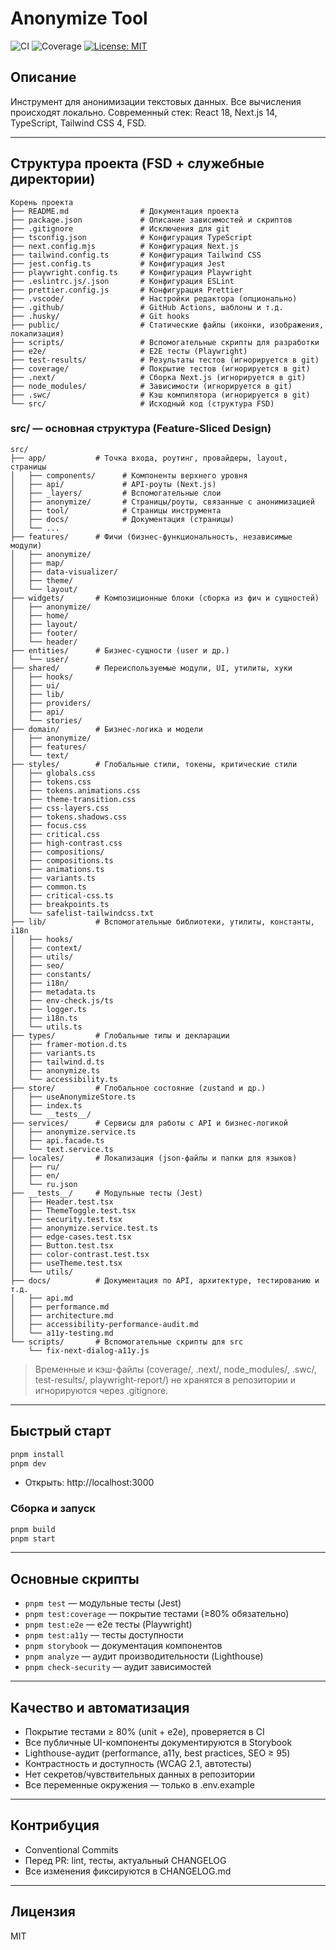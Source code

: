 # Anonymize Tool

![CI](https://github.com/fred-yagofarov1314/anonymize-tool/actions/workflows/ci.yml/badge.svg)
![Coverage](https://img.shields.io/badge/coverage-85%25-brightgreen)
[![License: MIT](https://img.shields.io/badge/License-MIT-yellow.svg)](https://opensource.org/licenses/MIT)

## Описание

Инструмент для анонимизации текстовых данных. Все вычисления происходят локально. Современный стек: React 18, Next.js 14, TypeScript, Tailwind CSS 4, FSD.

---

## Структура проекта (FSD + служебные директории)

```
Корень проекта
├── README.md                # Документация проекта
├── package.json             # Описание зависимостей и скриптов
├── .gitignore               # Исключения для git
├── tsconfig.json            # Конфигурация TypeScript
├── next.config.mjs          # Конфигурация Next.js
├── tailwind.config.ts       # Конфигурация Tailwind CSS
├── jest.config.ts           # Конфигурация Jest
├── playwright.config.ts     # Конфигурация Playwright
├── .eslintrc.js/.json       # Конфигурация ESLint
├── prettier.config.js       # Конфигурация Prettier
├── .vscode/                 # Настройки редактора (опционально)
├── .github/                 # GitHub Actions, шаблоны и т.д.
├── .husky/                  # Git hooks
├── public/                  # Статические файлы (иконки, изображения, локализация)
├── scripts/                 # Вспомогательные скрипты для разработки
├── e2e/                     # E2E тесты (Playwright)
├── test-results/            # Результаты тестов (игнорируется в git)
├── coverage/                # Покрытие тестов (игнорируется в git)
├── .next/                   # Сборка Next.js (игнорируется в git)
├── node_modules/            # Зависимости (игнорируется в git)
├── .swc/                    # Кэш компилятора (игнорируется в git)
└── src/                     # Исходный код (структура FSD)
```

### src/ — основная структура (Feature-Sliced Design)

```
src/
├── app/           # Точка входа, роутинг, провайдеры, layout, страницы
│   ├── components/      # Компоненты верхнего уровня
│   ├── api/             # API-роуты (Next.js)
│   ├── _layers/         # Вспомогательные слои
│   ├── anonymize/       # Страницы/роуты, связанные с анонимизацией
│   ├── tool/            # Страницы инструмента
│   ├── docs/            # Документация (страницы)
│   └── ...
├── features/      # Фичи (бизнес-функциональность, независимые модули)
│   ├── anonymize/
│   ├── map/
│   ├── data-visualizer/
│   ├── theme/
│   └── layout/
├── widgets/       # Композиционные блоки (сборка из фич и сущностей)
│   ├── anonymize/
│   ├── home/
│   ├── layout/
│   ├── footer/
│   └── header/
├── entities/      # Бизнес-сущности (user и др.)
│   └── user/
├── shared/        # Переиспользуемые модули, UI, утилиты, хуки
│   ├── hooks/
│   ├── ui/
│   ├── lib/
│   ├── providers/
│   ├── api/
│   └── stories/
├── domain/        # Бизнес-логика и модели
│   ├── anonymize/
│   ├── features/
│   └── text/
├── styles/        # Глобальные стили, токены, критические стили
│   ├── globals.css
│   ├── tokens.css
│   ├── tokens.animations.css
│   ├── theme-transition.css
│   ├── css-layers.css
│   ├── tokens.shadows.css
│   ├── focus.css
│   ├── critical.css
│   ├── high-contrast.css
│   ├── compositions/
│   ├── compositions.ts
│   ├── animations.ts
│   ├── variants.ts
│   ├── common.ts
│   ├── critical-css.ts
│   ├── breakpoints.ts
│   └── safelist-tailwindcss.txt
├── lib/           # Вспомогательные библиотеки, утилиты, константы, i18n
│   ├── hooks/
│   ├── context/
│   ├── utils/
│   ├── seo/
│   ├── constants/
│   ├── i18n/
│   ├── metadata.ts
│   ├── env-check.js/ts
│   ├── logger.ts
│   ├── i18n.ts
│   └── utils.ts
├── types/         # Глобальные типы и декларации
│   ├── framer-motion.d.ts
│   ├── variants.ts
│   ├── tailwind.d.ts
│   ├── anonymize.ts
│   └── accessibility.ts
├── store/         # Глобальное состояние (zustand и др.)
│   ├── useAnonymizeStore.ts
│   ├── index.ts
│   └── __tests__/
├── services/      # Сервисы для работы с API и бизнес-логикой
│   ├── anonymize.service.ts
│   ├── api.facade.ts
│   └── text.service.ts
├── locales/       # Локализация (json-файлы и папки для языков)
│   ├── ru/
│   ├── en/
│   └── ru.json
├── __tests__/     # Модульные тесты (Jest)
│   ├── Header.test.tsx
│   ├── ThemeToggle.test.tsx
│   ├── security.test.tsx
│   ├── anonymize.service.test.ts
│   ├── edge-cases.test.tsx
│   ├── Button.test.tsx
│   ├── color-contrast.test.tsx
│   ├── useTheme.test.tsx
│   └── utils/
├── docs/          # Документация по API, архитектуре, тестированию и т.д.
│   ├── api.md
│   ├── performance.md
│   ├── architecture.md
│   ├── accessibility-performance-audit.md
│   └── a11y-testing.md
└── scripts/       # Вспомогательные скрипты для src
    └── fix-next-dialog-a11y.js
```

> Временные и кэш-файлы (coverage/, .next/, node_modules/, .swc/, test-results/, playwright-report/) не хранятся в репозитории и игнорируются через .gitignore.

---

## Быстрый старт

```bash
pnpm install
pnpm dev
```
- Открыть: http://localhost:3000

### Сборка и запуск

```bash
pnpm build
pnpm start
```

---

## Основные скрипты

- `pnpm test` — модульные тесты (Jest)
- `pnpm test:coverage` — покрытие тестами (≥80% обязательно)
- `pnpm test:e2e` — e2e тесты (Playwright)
- `pnpm test:a11y` — тесты доступности
- `pnpm storybook` — документация компонентов
- `pnpm analyze` — аудит производительности (Lighthouse)
- `pnpm check-security` — аудит зависимостей

---

## Качество и автоматизация

- Покрытие тестами ≥ 80% (unit + e2e), проверяется в CI
- Все публичные UI-компоненты документируются в Storybook
- Lighthouse-аудит (performance, a11y, best practices, SEO ≥ 95)
- Контрастность и доступность (WCAG 2.1, автотесты)
- Нет секретов/чувствительных данных в репозитории
- Все переменные окружения — только в .env.example

---

## Контрибуция

- Conventional Commits
- Перед PR: lint, тесты, актуальный CHANGELOG
- Все изменения фиксируются в CHANGELOG.md

---

## Лицензия

MIT
